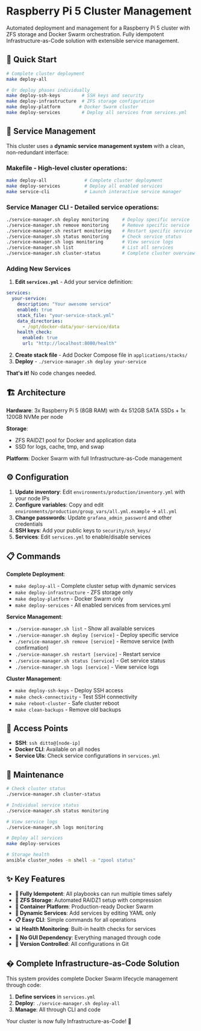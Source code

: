 # Raspberry Pi 5 Cluster Management

Automated deployment and management for a Raspberry Pi 5 cluster with ZFS storage and Docker Swarm orchestration. Fully idempotent Infrastructure-as-Code solution with extensible service management.

## 🚀 Quick Start

```bash
# Complete cluster deployment
make deploy-all

# Or deploy phases individually
make deploy-ssh-keys        # SSH keys and security
make deploy-infrastructure  # ZFS storage configuration  
make deploy-platform       # Docker Swarm cluster
make deploy-services        # Deploy all services from services.yml
```

## 🎯 Service Management

This cluster uses a **dynamic service management system** with a clean, non-redundant interface:

### **Makefile** - High-level cluster operations:
```bash
make deploy-all              # Complete cluster deployment
make deploy-services         # Deploy all enabled services
make service-cli             # Launch interactive service manager
```

### **Service Manager CLI** - Detailed service operations:
```bash
./service-manager.sh deploy monitoring     # Deploy specific service
./service-manager.sh remove monitoring     # Remove specific service
./service-manager.sh restart monitoring    # Restart specific service
./service-manager.sh status monitoring     # Check service status  
./service-manager.sh logs monitoring       # View service logs
./service-manager.sh list                  # List all services
./service-manager.sh cluster-status        # Complete cluster overview
```

### Adding New Services
1. **Edit `services.yml`** - Add your service definition:
```yaml
services:
  your-service:
    description: "Your awesome service"
    enabled: true
    stack_file: "your-service-stack.yml"
    data_directories:
      - /opt/docker-data/your-service/data
    health_check:
      enabled: true
      url: "http://localhost:8080/health"
```

2. **Create stack file** - Add Docker Compose file in `applications/stacks/`
3. **Deploy** - `./service-manager.sh deploy your-service`

**That's it!** No code changes needed.

## 🏗️ Architecture

**Hardware**: 3x Raspberry Pi 5 (8GB RAM) with 4x 512GB SATA SSDs + 1x 120GB NVMe per node

**Storage**: 
- ZFS RAIDZ1 pool for Docker and application data
- SSD for logs, cache, tmp, and swap

**Platform**: Docker Swarm with full Infrastructure-as-Code management

## ⚙️ Configuration

1. **Update inventory**: Edit `environments/production/inventory.yml` with your node IPs
2. **Configure variables**: Copy and edit `environments/production/group_vars/all.yml.example` → `all.yml`
3. **Change passwords**: Update `grafana_admin_password` and other credentials
4. **SSH keys**: Add your public keys to `security/ssh_keys/`
5. **Services**: Edit `services.yml` to enable/disable services

## 📋 Commands

**Complete Deployment**:
- `make deploy-all` - Complete cluster setup with dynamic services
- `make deploy-infrastructure` - ZFS storage only
- `make deploy-platform` - Docker Swarm only
- `make deploy-services` - All enabled services from services.yml

**Service Management**:
- `./service-manager.sh list` - Show all available services
- `./service-manager.sh deploy [service]` - Deploy specific service
- `./service-manager.sh remove [service]` - Remove service (with confirmation)
- `./service-manager.sh restart [service]` - Restart service
- `./service-manager.sh status [service]` - Get service status
- `./service-manager.sh logs [service]` - View service logs

**Cluster Management**:
- `make deploy-ssh-keys` - Deploy SSH access
- `make check-connectivity` - Test SSH connectivity
- `make reboot-cluster` - Safe cluster reboot
- `make clean-backups` - Remove old backups

## 🎯 Access Points

- **SSH**: `ssh ditto@[node-ip]`
- **Docker CLI**: Available on all nodes
- **Service UIs**: Check service configurations in `services.yml`

## 🔄 Maintenance

```bash
# Check cluster status
./service-manager.sh cluster-status

# Individual service status
./service-manager.sh status monitoring

# View service logs  
./service-manager.sh logs monitoring

# Deploy all services
make deploy-services

# Storage health
ansible cluster_nodes -m shell -a "zpool status"
```

## ✨ Key Features

- **🔄 Fully Idempotent**: All playbooks can run multiple times safely
- **💾 ZFS Storage**: Automated RAIDZ1 setup with compression  
- **🐳 Container Platform**: Production-ready Docker Swarm
- **🚀 Dynamic Services**: Add services by editing YAML only
- **📋 Easy CLI**: Simple commands for all operations
- **📊 Health Monitoring**: Built-in health checks for services
- **🎯 No GUI Dependency**: Everything managed through code
- **📁 Version Controlled**: All configurations in Git

## � Complete Infrastructure-as-Code Solution

This system provides complete Docker Swarm lifecycle management through code:

1. **Define services** in `services.yml` 
2. **Deploy**: `./service-manager.sh deploy-all`
3. **Manage**: All through CLI and code

Your cluster is now fully Infrastructure-as-Code! 🎉
